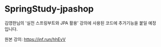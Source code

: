 # SpringStudy-jpashop
김영한님의 '실전 스프링부트와 JPA 활용' 강의에 사용된 코드에 추가기능을 붙일 예정입니다.

원본 강의: https://inf.run/hhEvV

